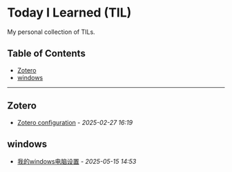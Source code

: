 # Today I Learned (TIL)

My personal collection of TILs.

## Table of Contents

- [Zotero](#zotero)
- [windows](#windows)

---

## Zotero

- [Zotero configuration](https://github.com/1JunGu/til/blob/main/tils/Zotero/zotero-configuration.md) - _2025-02-27 16:19_


## windows

- [我的windows电脑设置](https://github.com/1JunGu/til/blob/main/tils/windows/windows-configuration.md) - _2025-05-15 14:53_
